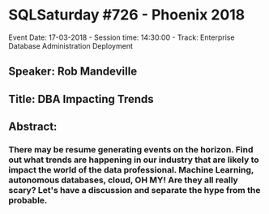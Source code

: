 # SQLSaturday #726 - Phoenix 2018
Event Date: 17-03-2018 - Session time: 14:30:00 - Track: Enterprise Database Administration  Deployment
## Speaker: Rob Mandeville
## Title: DBA Impacting Trends
## Abstract:
### There may be resume generating events on the horizon. Find out what trends are happening in our industry that are likely to impact the world of the data professional. Machine Learning, autonomous databases, cloud, OH MY! Are they all really scary? Let's have a discussion and separate the hype from the probable.
